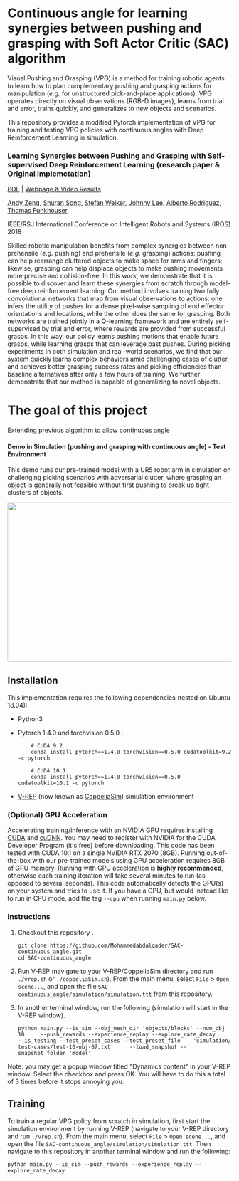# Continuous angle for learning synergies between pushing and grasping with Soft Actor Critic (SAC) algorithm 

Visual Pushing and Grasping (VPG) is a method for training robotic agents to learn how to plan complementary pushing and grasping actions for manipulation (*e.g.* for unstructured pick-and-place applications). VPG operates directly on visual observations (RGB-D images), learns from trial and error, trains quickly, and generalizes to new objects and scenarios.



This repository provides a modified Pytorch implementation of VPG  for training and testing VPG policies with continuous angles with Deep Reinforcement Learning in simulation. 


### Learning Synergies between Pushing and Grasping with Self-supervised Deep Reinforcement Learning (research paper & Original implemetation)

[PDF](https://arxiv.org/pdf/1803.09956.pdf) | [Webpage & Video Results](http://vpg.cs.princeton.edu/)

[Andy Zeng](http://andyzeng.github.io/), [Shuran Song](http://vision.princeton.edu/people/shurans/), [Stefan Welker](https://www.linkedin.com/in/stefan-welker), [Johnny Lee](http://johnnylee.net/), [Alberto Rodriguez](http://meche.mit.edu/people/faculty/ALBERTOR@MIT.EDU), [Thomas Funkhouser](https://www.cs.princeton.edu/~funk/)

IEEE/RSJ International Conference on Intelligent Robots and Systems (IROS) 2018

Skilled robotic manipulation benefits from complex synergies between non-prehensile (*e.g.* pushing) and prehensile (*e.g.* grasping) actions: pushing can help rearrange cluttered objects to make space for arms and fingers; likewise, grasping can help displace objects to make pushing movements more precise and collision-free. In this work, we demonstrate that it is possible to discover and learn these synergies from scratch through model-free deep reinforcement learning. Our method involves training two fully convolutional networks that map from visual observations to actions: one infers the utility of pushes for a dense pixel-wise sampling of end effector orientations and locations, while the other does the same for grasping. Both networks are trained jointly in a Q-learning framework and are entirely self-supervised by trial and error, where rewards are provided from successful grasps. In this way, our policy learns pushing motions that enable future grasps, while learning grasps that can leverage past pushes. During picking experiments in both simulation and real-world scenarios, we find that our system quickly learns complex behaviors amid challenging cases of clutter, and achieves better grasping success rates and picking efficiencies than baseline alternatives after only a few hours of training. We further demonstrate that our method is capable of generalizing to novel objects.

# The goal of this project

Extending previous algorithm to allow continuous angle


#### Demo in Simulation (pushing and grasping with continuous angle) - Test Environment

This demo runs our pre-trained model with a UR5 robot arm in simulation on challenging picking scenarios with adversarial clutter, where grasping an object is generally not feasible without first pushing to break up tight clusters of objects. 

<img src="images/continuous_angle.gif" height=358px width=600px align="center" />


## Installation

This implementation requires the following dependencies (tested on Ubuntu 18.04): 

* Python3
* Pytorch 1.4.0 und torchvision 0.5.0 :

    ```shell
        # CUDA 9.2
        conda install pytorch==1.4.0 torchvision==0.5.0 cudatoolkit=9.2 -c pytorch

        # CUDA 10.1
        conda install pytorch==1.4.0 torchvision==0.5.0 cudatoolkit=10.1 -c pytorch
    ```


* [V-REP](http://www.coppeliarobotics.com/) (now known as [CoppeliaSim](http://www.coppeliarobotics.com/)) simulation environment

### (Optional) GPU Acceleration
Accelerating training/inference with an NVIDIA GPU requires installing [CUDA](https://developer.nvidia.com/cuda-downloads) and [cuDNN](https://developer.nvidia.com/cudnn). You may need to register with NVIDIA for the CUDA Developer Program (it's free) before downloading. This code has been tested with CUDA 10.1 on a single NVIDIA RTX 2070 (8GB). Running out-of-the-box with our pre-trained models using GPU acceleration requires 8GB of GPU memory. Running with GPU acceleration is **highly recommended**, otherwise each training iteration will take several minutes to run (as opposed to several seconds). This code automatically detects the GPU(s) on your system and tries to use it. If you have a GPU, but would instead like to run in CPU mode, add the tag `--cpu` when running `main.py` below.


### Instructions

1. Checkout this repository .

    ```shell
    git clone https://github.com/Mohammedabdalqader/SAC-continuous_angle.git
    cd SAC-continuous_angle
    ```

2. Run V-REP (navigate to your V-REP/CoppeliaSim directory and run `./vrep.sh` or `./coppeliaSim.sh`). From the main menu, select `File` > `Open scene...`, and open the file `SAC-continuous_angle/simulation/simulation.ttt` from this repository.

3. In another terminal window, run the following (simulation will start in the V-REP window). 

    ```shell
    python main.py --is_sim --obj_mesh_dir 'objects/blocks' --num_obj 10     --push_rewards --experience_replay --explore_rate_decay 
    --is_testing --test_preset_cases --test_preset_file    'simulation/  test-cases/test-10-obj-07.txt'     --load_snapshot --snapshot_folder 'model'
    ```

Note: you may get a popup window titled "Dynamics content" in your V-REP window. Select the checkbox and press OK. You will have to do this a total of 3 times before it stops annoying you.

## Training

To train a regular VPG policy from scratch in simulation, first start the simulation environment by running V-REP (navigate to your V-REP directory and run `./vrep.sh`). From the main menu, select `File` > `Open scene...`, and open the file `SAC-continuous_angle/simulation/simulation.ttt`. Then navigate to this repository in another terminal window and run the following:

   
    python main.py --is_sim --push_rewards --experience_replay --explore_rate_decay
    


